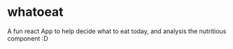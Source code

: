 # whatoeat
A fun react App to help decide what to eat today, and analysis the nutritious component :D
